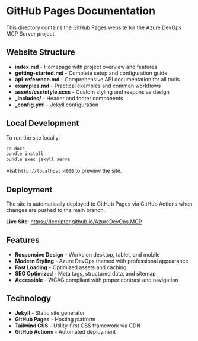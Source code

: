 # GitHub Pages Documentation

This directory contains the GitHub Pages website for the Azure DevOps MCP Server project.

## Website Structure

- **index.md** - Homepage with project overview and features
- **getting-started.md** - Complete setup and configuration guide  
- **api-reference.md** - Comprehensive API documentation for all tools
- **examples.md** - Practical examples and common workflows
- **assets/css/style.scss** - Custom styling and responsive design
- **_includes/** - Header and footer components
- **_config.yml** - Jekyll configuration

## Local Development

To run the site locally:

```bash
cd docs
bundle install
bundle exec jekyll serve
```

Visit `http://localhost:4000` to preview the site.

## Deployment

The site is automatically deployed to GitHub Pages via GitHub Actions when changes are pushed to the main branch.

**Live Site**: https://decriptor.github.io/AzureDevOps.MCP

## Features

- **Responsive Design** - Works on desktop, tablet, and mobile
- **Modern Styling** - Azure DevOps themed with professional appearance  
- **Fast Loading** - Optimized assets and caching
- **SEO Optimized** - Meta tags, structured data, and sitemap
- **Accessible** - WCAG compliant with proper contrast and navigation

## Technology

- **Jekyll** - Static site generator
- **GitHub Pages** - Hosting platform
- **Tailwind CSS** - Utility-first CSS framework via CDN
- **GitHub Actions** - Automated deployment